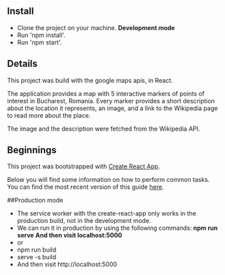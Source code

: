 ## Install
- Clone the project on your machine.
  **Development mode**
- Run 'npm install'.
- Run 'npm start'.


## Details

This project was build with the google maps apis, in React.

The application provides a map with 5 interactive markers of points of interest in Bucharest, Romania.
Every marker provides a short description about the location it represents, an image, and a link to the Wikipedia page to read more about the place.

The image and the description were fetched from the Wikipedia API.

## Beginnings

This project was bootstrapped with [Create React App](https://github.com/facebookincubator/create-react-app).

Below you will find some information on how to perform common tasks.<br>
You can find the most recent version of this guide [here](https://github.com/facebookincubator/create-react-app/blob/master/packages/react-scripts/template/README.md).

##Production mode

- The service worker with the create-react-app only works in the production build, not in the development mode.
- We can run it in production by using the following commands:
**npm run serve**
**And then visit localhost:5000**
- or
- npm run build
- serve -s build
- And then visit http://localhost:5000
